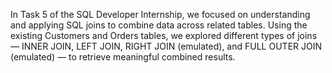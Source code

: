 In Task 5 of the SQL Developer Internship, we focused on understanding and applying SQL joins to combine data across related tables. Using the existing Customers and Orders tables, we explored different types of joins — INNER JOIN, LEFT JOIN, RIGHT JOIN (emulated), and FULL OUTER JOIN (emulated) — to retrieve meaningful combined results.
